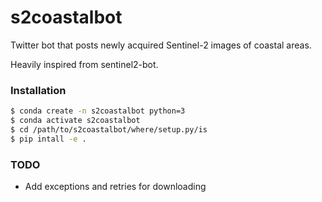 # s2coastalbot

Twitter bot that posts newly acquired Sentinel-2 images of coastal areas.

Heavily inspired from sentinel2-bot.

### Installation

```bash
$ conda create -n s2coastalbot python=3
$ conda activate s2coastalbot
$ cd /path/to/s2coastalbot/where/setup.py/is
$ pip intall -e .
```

### TODO

* Add exceptions and retries for downloading
